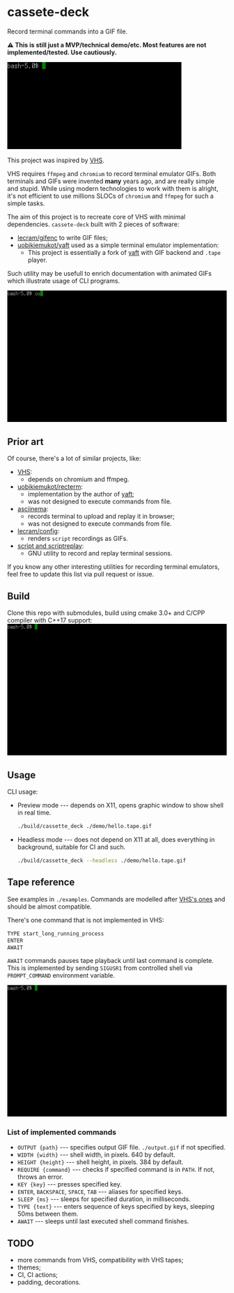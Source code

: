 # cassete-deck

Record terminal commands into a GIF file.

**⚠️ This is still just a MVP/technical demo/etc. Most features are not implemented/tested. Use cautiously.**

![hello.tape](./demo/hello.tape.gif)

This project was inspired by [VHS](https://github.com/charmbracelet/vhs).

VHS requires `ffmpeg` and `chromium` to record terminal emulator GIFs.
Both terminals and GIFs were invented **many** years ago, and are
really simple and stupid.
While using modern technologies to work with them is alright,
it's not efficient to use millions SLOCs of `chromium` and `ffmpeg`
for such a simple tasks.

The aim of this project is to recreate core of VHS with minimal dependencies.
`cassete-deck` built with 2 pieces of software:

* [lecram/gifenc](https://github.com/lecram/gifenc) to write GIF files;
* [uobikiemukot/yaft](https://github.com/uobikiemukot/yaft) used as a simple terminal emulator implementation:
    * This project is essentially a fork of [yaft](https://github.com/uobikiemukot/yaft) with GIF backend and `.tape` player.

Such utility may be usefull to enrich documentation with animated GIFs which illustrate
usage of CLI programs.

![colors.tape](./demo/colors.tape.gif)

## Prior art

Of course, there's a lot of similar projects, like:

* [VHS](https://github.com/charmbracelet/vhs):
    * depends on chromium and ffmpeg.
* [uobikiemukot/recterm](https://github.com/uobikiemukot/recterm):
    * implementation by the author of [yaft](https://github.com/uobikiemukot/yaft);
    * was not designed to execute commands from file.
* [asciinema](https://github.com/asciinema/asciinema):
    * records terminal to upload and replay it in browser;
    * was not designed to execute commands from file.
* [lecram/config](https://github.com/lecram/congif):
    * renders `script` recordings as GIFs.
* [script and scriptreplay](https://man7.org/linux/man-pages/man1/scriptreplay.1.html):
    * GNU utility to record and replay terminal sessions.

If you know any other interesting utilities for recording terminal emulators, feel free
to update this list via pull request or issue.

## Build

Clone this repo with submodules, build using cmake 3.0+ and C/CPP compiler
with C++17 support:
![build.tape](./demo/build.tape.gif)

## Usage

CLI usage:

* Preview mode --- depends on X11, opens graphic window to show shell in real time.
    ```sh
    ./build/cassette_deck ./demo/hello.tape.gif
    ```
* Headless mode --- does not depend on X11 at all, does everything in background, suitable for CI and such.
    ```sh
    ./build/cassette_deck --headless ./demo/hello.tape.gif
    ```

## Tape reference

See examples in `./examples`.
Commands are modelled after [VHS's ones](https://github.com/charmbracelet/vhs#vhs-command-reference)
and should be almost compatible.

There's one command that is not implemented in VHS:
```
TYPE start_long_running_process
ENTER
AWAIT
```

`AWAIT` commands pauses tape playback until last command is complete.
This is implemented by sending `SIGUSR1` from controlled shell via
`PROMPT_COMMAND` environment variable.

![meta.tape](./demo/meta.tape.gif)

### List of implemented commands

* `OUTPUT {path}` --- specifies output GIF file. `./output.gif` if not specified.
* `WIDTH {width}` --- shell width, in pixels. 640 by default.
* `HEIGHT {height}` --- shell height, in pixels. 384 by default.
* `REQUIRE {command}` --- checks if specified command is in `PATH`. If not, throws an error.
* `KEY {key}` --- presses specified key.
* `ENTER`, `BACKSPACE`, `SPACE`, `TAB` --- aliases for specified keys.
* `SLEEP {ms}` --- sleeps for specified duration, in milliseconds.
* `TYPE {text}` --- enters sequence of keys specified by keys, sleeping 50ms between them.
* `AWAIT` --- sleeps until last executed shell command finishes.

## TODO

* more commands from VHS, compatibility with VHS tapes;
* themes;
* CI, CI actions;
* padding, decorations.
